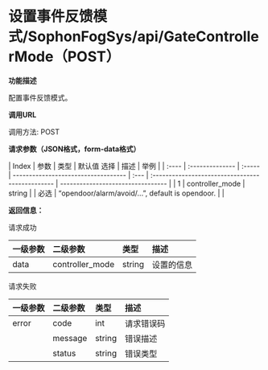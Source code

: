 # 设置事件反馈模式/SophonFogSys/api/GateControllerMode（POST）

**功能描述**

配置事件反馈模式。

**调用URL**

调用方法: POST

**请求参数（JSON格式，form-data格式）**

| Index | 参数            | 类型   |  默认值  选择 | 描述                                             |  举例  |
| :---- | :-------------- | :----- | ----------------------------------- | :--- | :----------------------------------------------- | --------------------------------- |
| 1     | controller_mode | string |                                     | 必选 | “opendoor/alarm/avoid/...”, default is opendoor. |                                   |

**返回信息：**

请求成功

| 一级参数 | 二级参数        | 类型   | 描述       |
| :------- | :-------------- | :----- | :--------- |
| data     | controller_mode | string | 设置的信息 |

请求失败

| 一级参数 | 二级参数 | 类型   | 描述       |
| :------- | :------- | :----- | :--------- |
| error    | code     | int    | 请求错误码 |
|          | message  | string | 错误描述   |
|          | status   | string | 错误类型   |

